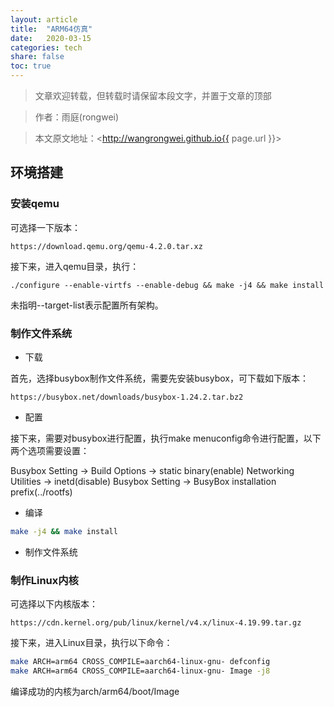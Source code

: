 ```yaml
---
layout: article
title:  "ARM64仿真"
date:   2020-03-15
categories: tech
share: false
toc: true
---
```


> 文章欢迎转载，但转载时请保留本段文字，并置于文章的顶部

> 作者：雨庭(rongwei)

> 本文原文地址：<http://wangrongwei.github.io{{ page.url }}>

## 环境搭建

### 安装qemu

可选择一下版本：

```
https://download.qemu.org/qemu-4.2.0.tar.xz
```

接下来，进入qemu目录，执行：

```
./configure --enable-virtfs --enable-debug && make -j4 && make install
```

未指明--target-list表示配置所有架构。


### 制作文件系统

- 下载

首先，选择busybox制作文件系统，需要先安装busybox，可下载如下版本：

```
https://busybox.net/downloads/busybox-1.24.2.tar.bz2
```

- 配置

接下来，需要对busybox进行配置，执行make menuconfig命令进行配置，以下两个选项需要设置：

Busybox Setting -> Build Options -> static binary(enable)
Networking Utilities -> inetd(disable)
Busybox Setting -> BusyBox installation prefix(../rootfs)

- 编译

```bash
make -j4 && make install
```

- 制作文件系统

### 制作Linux内核

可选择以下内核版本：

```
https://cdn.kernel.org/pub/linux/kernel/v4.x/linux-4.19.99.tar.gz
```

接下来，进入Linux目录，执行以下命令：

```bash
make ARCH=arm64 CROSS_COMPILE=aarch64-linux-gnu- defconfig
make ARCH=arm64 CROSS_COMPILE=aarch64-linux-gnu- Image -j8
```

编译成功的内核为arch/arm64/boot/Image

